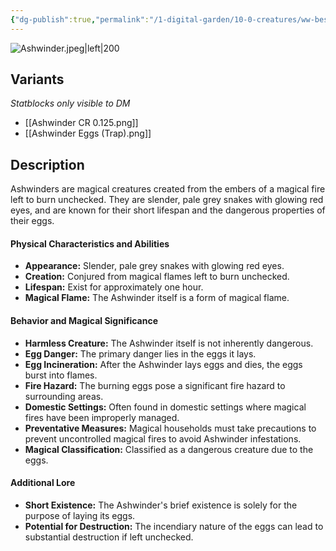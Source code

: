 ```yaml
---
{"dg-publish":true,"permalink":"/1-digital-garden/10-0-creatures/ww-bestiary/ashwinder/","tags":["#creature","beast"]}
---
```


![Ashwinder.jpeg|left|200](/img/user/1%20DIGITAL%20GARDEN/10.0%20CREATURES/(Attachments)/WW%20Bestiary/Ashwinder.jpeg)

## Variants
*Statblocks only visible to DM*
- [[Ashwinder CR 0.125.png]]
- [[Ashwinder Eggs (Trap).png]]

## Description

Ashwinders are magical creatures created from the embers of a magical fire left to burn unchecked. They are slender, pale grey snakes with glowing red eyes, and are known for their short lifespan and the dangerous properties of their eggs.

#### Physical Characteristics and Abilities

* **Appearance:** Slender, pale grey snakes with glowing red eyes.
* **Creation:** Conjured from magical flames left to burn unchecked.
* **Lifespan:** Exist for approximately one hour.
* **Magical Flame:** The Ashwinder itself is a form of magical flame.

#### Behavior and Magical Significance

* **Harmless Creature:** The Ashwinder itself is not inherently dangerous.
* **Egg Danger:** The primary danger lies in the eggs it lays.
* **Egg Incineration:** After the Ashwinder lays eggs and dies, the eggs burst into flames.
* **Fire Hazard:** The burning eggs pose a significant fire hazard to surrounding areas.
* **Domestic Settings:** Often found in domestic settings where magical fires have been improperly managed.
* **Preventative Measures:** Magical households must take precautions to prevent uncontrolled magical fires to avoid Ashwinder infestations.
* **Magical Classification:** Classified as a dangerous creature due to the eggs.

#### Additional Lore

* **Short Existence:** The Ashwinder's brief existence is solely for the purpose of laying its eggs.
* **Potential for Destruction:** The incendiary nature of the eggs can lead to substantial destruction if left unchecked.